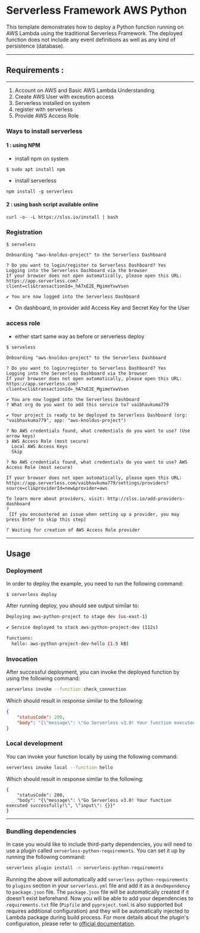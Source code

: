 # Serverless Framework AWS Python 

This template demonstrates how to deploy a Python function running on AWS Lambda using the traditional Serverless Framework. The deployed function does not include any event definitions as well as any kind of persistence (database).

*************************************************************************************************************
## Requirements : 
*************************************************************************************************************
1. Account on AWS and Basic AWS Lambda Understanding
2. Create AWS User with exceution access 
3. Serverless installed on system
4. register with serverless
5. Provide AWS Access Role

### Ways to install serverless

#### 1 : using NPM

* install npm on system
```
$ sudo apt install npm 
```
* install serverless
```
npm install -g serverless
```
#### 2 : using bash script available online

```
curl -o- -L https://slss.io/install | bash
```

### Registration
```
$ serveless

Onboarding "aws-knoldus-project" to the Serverless Dashboard

? Do you want to login/register to Serverless Dashboard? Yes
Logging into the Serverless Dashboard via the browser
If your browser does not open automatically, please open this URL:
https://app.serverless.com?client=cli&transactionId=_hA7xE2E_MgimeYxwVsen

✔ You are now logged into the Serverless Dashboard

```
* On dashboard, in provider add Access Key and  Secret Key for the User

### access role 

* either start same way as before or serverless deploy
```
$ serveless

Onboarding "aws-knoldus-project" to the Serverless Dashboard

? Do you want to login/register to Serverless Dashboard? Yes
Logging into the Serverless Dashboard via the browser
If your browser does not open automatically, please open this URL:
https://app.serverless.com?client=cli&transactionId=_hA7xE2E_MgimeYxwVsen

✔ You are now logged into the Serverless Dashboard
? What org do you want to add this service to? vaibhavkuma779

✔ Your project is ready to be deployed to Serverless Dashboard (org: "vaibhavkuma779", app: "aws-knoldus-project")

? No AWS credentials found, what credentials do you want to use? (Use arrow keys)
❯ AWS Access Role (most secure) 
  Local AWS Access Keys 
  Skip 

? No AWS credentials found, what credentials do you want to use? AWS Access Role (most secure)

If your browser does not open automatically, please open this URL: https://app.serverless.com/vaibhavkuma779/settings/providers?source=cli&providerId=new&provider=aws

To learn more about providers, visit: http://slss.io/add-providers-dashboard
? 
 [If you encountered an issue when setting up a provider, you may press Enter to skip this step] 

⠏ Waiting for creation of AWS Access Role provider

```
*************************************************************************************************************

## Usage

### Deployment

In order to deploy the example, you need to run the following command:

```
$ serverless deploy
```

After running deploy, you should see output similar to:

```bash
Deploying aws-python-project to stage dev (us-east-1)

✔ Service deployed to stack aws-python-project-dev (112s)

functions:
  hello: aws-python-project-dev-hello (1.5 kB)
```

### Invocation

After successful deployment, you can invoke the deployed function by using the following command:

```bash
serverless invoke --function check_connection
```

Which should result in response similar to the following:

```json
{
    "statusCode": 200,
    "body": "{\"message\": \"Go Serverless v3.0! Your function executed successfully!\", \"input\": {}}"
}
```

### Local development

You can invoke your function locally by using the following command:

```bash
serverless invoke local --function hello
```

Which should result in response similar to the following:

```
{
    "statusCode": 200,
    "body": "{\"message\": \"Go Serverless v3.0! Your function executed successfully!\", \"input\": {}}"
}
```
*************************************************************************************************************

### Bundling dependencies

In case you would like to include third-party dependencies, you will need to use a plugin called `serverless-python-requirements`. You can set it up by running the following command:

```bash
serverless plugin install -n serverless-python-requirements
```

Running the above will automatically add `serverless-python-requirements` to `plugins` section in your `serverless.yml` file and add it as a `devDependency` to `package.json` file. The `package.json` file will be automatically created if it doesn't exist beforehand. Now you will be able to add your dependencies to `requirements.txt` file (`Pipfile` and `pyproject.toml` is also supported but requires additional configuration) and they will be automatically injected to Lambda package during build process. For more details about the plugin's configuration, please refer to [official documentation](https://github.com/UnitedIncome/serverless-python-requirements).